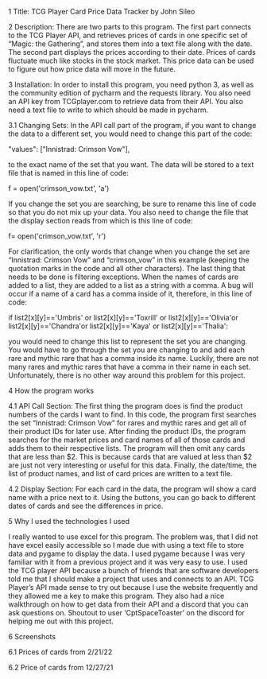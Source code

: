 1 Title: TCG Player Card Price Data Tracker by John Sileo 

2 Description: There are two parts to this program. The first part connects to the TCG Player API, and retrieves prices of cards in one specific set of “Magic: the Gathering”, and stores them into a text file along with the date. The second part displays the prices according to their date. Prices of cards fluctuate much like stocks in the stock market. This price data can be used to figure out how price data will move in the future. 

3 Installation: In order to install this program, you need python 3, as well as the community edition of pycharm and the requests library. You also need an API key from TCGplayer.com to retrieve data from their API. You also need a text file to write to which should be made in pycharm.   

3.1 Changing Sets: In the API call part of the program, if you want to change the data to a different set, you would need to change this part of the code:  

"values": ["Innistrad: Crimson Vow"], 

to the exact name of the set that you want. The data will be stored to a text file that is named in this line of code:  

f = open('crimson_vow.txt', 'a') 

If you change the set you are searching, be sure to rename this line of code so that you do not mix up your data. You also need to change the file that the display section reads from which is this line of code:  

f= open('crimson_vow.txt', 'r') 

 
For clarification, the only words that change when you change the set are “Innistrad: Crimson Vow” and “crimson_vow” in this example (keeping the quotation marks in the code and all other characters). The last thing that needs to be done is filtering exceptions. When the names of cards are added to a list, they are added to a list as a string with a comma. A bug will occur if a name of a card has a comma inside of it, therefore, in this line of code:  

if list2[x][y]=='Umbris' or  list2[x][y]=='Toxrill' or list2[x][y]=='Olivia'or list2[x][y]=='Chandra'or list2[x][y]=='Kaya' or list2[x][y]=='Thalia':

you would need to change this list to represent the set you are changing. You would have to go through the set you are changing to and add each rare and mythic rare that has a comma inside its name. Luckily, there are not many rares and mythic rares that have a comma in their name in each set. Unfortunately, there is no other way around this problem for this project. 

4 How the program works 

4.1 API Call Section: The first thing the program does is find the product numbers of the cards I want to find. In this code, the program first searches the set “Innistrad: Crimson Vow” for rares and mythic rares and get all of their product IDs for later use. After finding the product IDs, the program searches for the market prices and card names of all of those cards and adds them to their respective lists. The program will then omit any cards that are less than $2. This is because cards that are valued at less than $2 are just not very interesting or useful for this data. Finally, the date/time, the list of product names, and list of card prices are written to a text file.  

4.2 Display Section: For each card in the data, the program will show a card name with a price next to it. Using the buttons, you can go back to different dates of cards and see the differences in price. 

5 Why I used the technologies I used 

I really wanted to use excel for this program. The problem was, that I did not have excel easily accessible so I made due with using a text file to store data and pygame to display the data. I used pygame because I was very familiar with it from a previous project and it was very easy to use. I used the TCG player API because a bunch of friends that are software developers told me that I should make a project that uses and connects to an API. TCG Player’s API made sense to try out because I use the website frequently and they allowed me a key to make this program. They also had a nice walkthrough on how to get data from their API and a discord that you can ask questions on. Shoutout to user ‘CptSpaceToaster’ on the discord for helping me out with this project. 

6 Screenshots 

6.1 Prices of cards from 2/21/22 

6.2 Price of cards from 12/27/21
